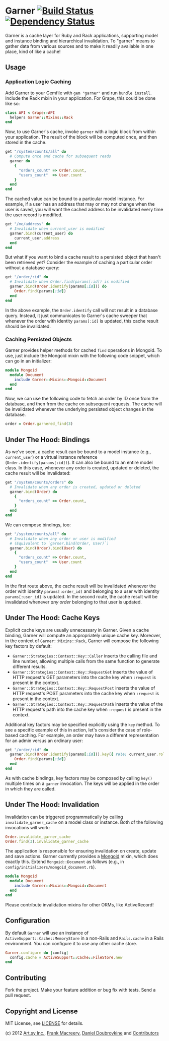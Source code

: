 Garner [![Build Status](https://secure.travis-ci.org/artsy/garner.png)](http://travis-ci.org/artsy/garner) [![Dependency Status](https://gemnasium.com/artsy/garner.png)](https://gemnasium.com/artsy/garner)
======

Garner is a cache layer for Ruby and Rack applications, supporting model and instance binding and hierarchical invalidation. To "garner" means to gather data from various sources and to make it readily available in one place, kind of like a cache!

Usage
-----

### Application Logic Caching

Add Garner to your Gemfile with `gem "garner"` and run `bundle install`. Include the Rack mixin in your application. For Grape, this could be done like so:

```ruby
class API < Grape::API
  helpers Garner::Mixins::Rack
end
```

Now, to use Garner's cache, invoke `garner` with a logic block from within your application. The result of the block will be computed once, and then stored in the cache.

``` ruby
get "/system/counts/all" do
  # Compute once and cache for subsequent reads
  garner do
    {
      "orders_count" => Order.count,
      "users_count"  => User.count
    }
  end
end
```

The cached value can be bound to a particular model instance. For example, if a user has an address that may or may not change when the user is saved, you will want the cached address to be invalidated every time the user record is modified.

``` ruby
get "/me/address" do
  # Invalidate when current_user is modified
  garner.bind(current_user) do
    current_user.address
  end
end
```

But what if you want to bind a cache result to a persisted object that hasn't been retrieved yet? Consider the example of caching a particular order without a database query:

```ruby
get "/order/:id" do
  # Invalidate when Order.find(params[:id]) is modified
  garner.bind(Order.identify(params[:id])) do
    Order.find(params[:id])
  end
end
```

In the above example, the `Order.identify` call will not result in a database query. Instead, it just communicates to Garner's cache sweeper that whenever the order with identity `params[:id]` is updated, this cache result should be invalidated.

### Caching Persisted Objects

Garner provides helper methods for cached `find` operations in Mongoid. To use, just include the Mongoid mixin with the following code snippet, which can go in an initializer:

``` ruby
module Mongoid
  module Document
    include Garner::Mixins::Mongoid::Document
  end
end
```

Now, we can use the following code to fetch an order by ID once from the database, and then from the cache on subsequent requests. The cache will be invalidated whenever the underlying persisted object changes in the database.

```ruby
order = Order.garnered_find(3)
```


Under The Hood: Bindings
------------------------

As we've seen, a cache result can be bound to a model instance (e.g., `current_user`) or a virtual instance reference (`Order.identify(params[:id])`). It can also be bound to an entire model class. In this case, whenever any order is created, updated or deleted, the cache result will be invalidated:

```ruby
get "/system/counts/orders" do
  # Invalidate when any order is created, updated or deleted
  garner.bind(Order) do
    {
      "orders_count" => Order.count,
    }
  end
end
```

We can compose bindings, too:

```ruby
get "/system/counts/all" do
  # Invalidate when any order or user is modified
  # (Equivalent to `garner.bind(Order, User)`)
  garner.bind(Order).bind(User) do
    {
      "orders_count" => Order.count,
      "users_count"  => User.count
    }
  end
end
```

In the first route above, the cache result will be invalidated whenever the order with identity `params[:order_id]` and belonging to a user with identity `params[:user_id]` is updated. In the second route, the cache result will be invalidated whenever *any order* belonging to that user is updated.


Under The Hood: Cache Keys
--------------------------

Explicit cache keys are usually unnecessary in Garner. Given a cache binding, Garner will compute an appropriately unique cache key. Moreover, in the context of `Garner::Mixins::Rack`, Garner will compose the following key factors by default:

* `Garner::Strategies::Context::Key::Caller` inserts the calling file and line number, allowing multiple calls from the same function to generate different results.
* `Garner::Strategies::Context::Key::RequestGet` inserts the value of HTTP request's GET parameters into the cache key when `:request` is present in the context.
* `Garner::Strategies::Context::Key::RequestPost` inserts the value of HTTP request's POST parameters into the cache key when `:request` is present in the context.
* `Garner::Strategies::Context::Key::RequestPath` inserts the value of the HTTP request's path into the cache key when `:request` is present in the context.

Additional key factors may be specified explicitly using the `key` method. To see a specific example of this in action, let's consider the case of role-based caching. For example, an order may have a different representation for an admin versus an ordinary user:

```ruby
get "/order/:id" do
  garner.bind(Order.identify(params[:id])).key({ role: current_user.role }) do
    Order.find(params[:id])
  end
end
```

As with cache bindings, key factors may be composed by calling `key()` multiple times on a `garner` invocation. The keys will be applied in the order in which they are called.


Under The Hood: Invalidation
----------------------------

Invalidation can be triggered programmatically by calling `invalidate_garner_cache` on a model class or instance. Both of the following invocations will work:

```ruby
Order.invalidate_garner_cache
Order.find(3).invalidate_garner_cache
```

The application is responsible for ensuring invalidation on create, update and save actions. Garner currently provides a [Mongoid](https://github.com/mongoid/mongoid) mixin, which does exactly this. Extend `Mongoid::Document` as follows (e.g., in `config/initializers/mongoid_document.rb`).

``` ruby
module Mongoid
  module Document
    include Garner::Mixins::Mongoid::Document
  end
end
```

Please contribute invalidation mixins for other ORMs, like ActiveRecord!


Configuration
-------------

By default `Garner` will use an instance of `ActiveSupport::Cache::MemoryStore` in a non-Rails and `Rails.cache` in a Rails environment. You can configure it to use any other cache store.

``` ruby
Garner.configure do |config|
  config.cache = ActiveSupport::Cache::FileStore.new
end
```


Contributing
------------

Fork the project. Make your feature addition or bug fix with tests. Send a pull request.

Copyright and License
---------------------

MIT License, see [LICENSE](https://github.com/dblock/garner/blob/master/LICENSE.md) for details.

(c) 2012 [Art.sy Inc.](http://artsy.github.com), [Frank Macreery](https://github.com/macreery), [Daniel Doubrovkine](https://github.com/dblock) and [Contributors](https://github.com/dblock/garner/blob/master/CHANGELOG.md)

